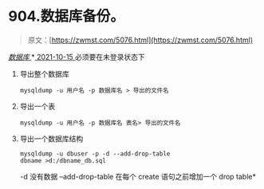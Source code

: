 <!--yml
category: 未分类
date: 0001-01-01 00:00:00
-->

# 904.数据库备份。

> 原文：[https://zwmst.com/5076.html](https://zwmst.com/5076.html)

   [ *数据库* ](https://zwmst.com/%e6%95%b0%e6%8d%ae%e5%ba%93)*[ <time datetime="2021-10-16T03:03:47+08:00"> 2021-10-15 </time> ](https://zwmst.com/5076.html)  必须要在未登录状态下

1.  导出整个数据库

    ```
    mysqldump -u 用户名 -p 数据库名 > 导出的文件名
    ```

2.  导出一个表

    ```
    mysqldump -u 用户名 -p 数据库名 表名> 导出的文件名
    ```

3.  导出一个数据库结构

    ```
    mysqldump -u dbuser -p -d --add-drop-table 
    dbname >d:/dbname_db.sql
    ```

    -d 没有数据 –add-drop-table 在每个 create 语句之前增加一个 drop table*